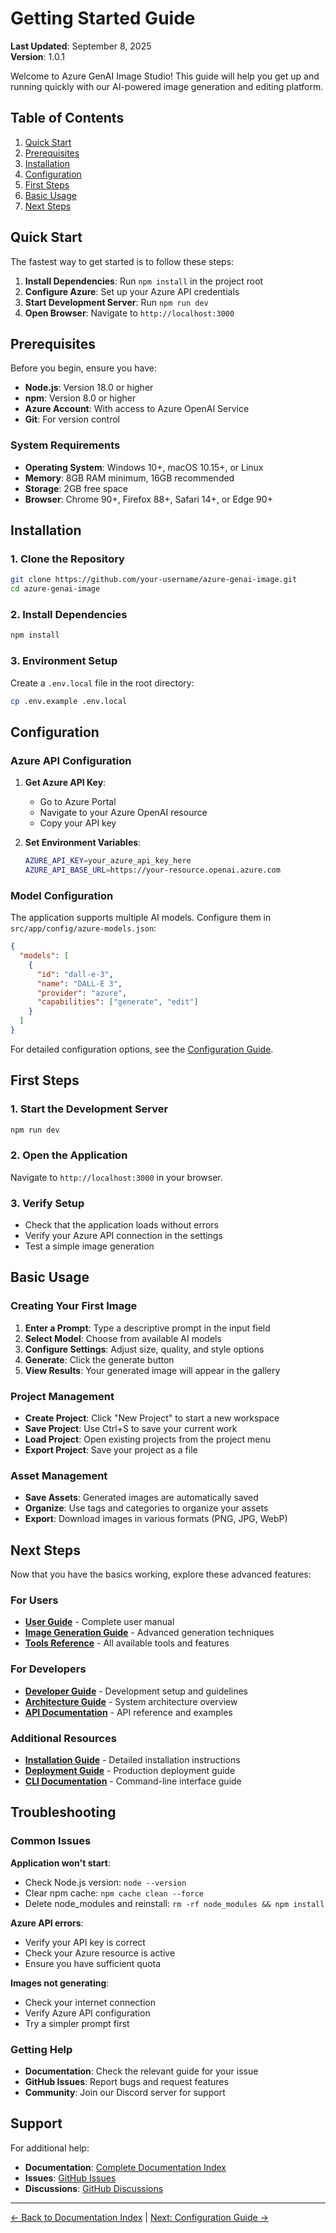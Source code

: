 # Getting Started Guide

**Last Updated**: September 8, 2025  
**Version**: 1.0.1

Welcome to Azure GenAI Image Studio! This guide will help you get up and running quickly with our AI-powered image generation and editing platform.

## Table of Contents

1. [Quick Start](#quick-start)
2. [Prerequisites](#prerequisites)
3. [Installation](#installation)
4. [Configuration](#configuration)
5. [First Steps](#first-steps)
6. [Basic Usage](#basic-usage)
7. [Next Steps](#next-steps)

## Quick Start

The fastest way to get started is to follow these steps:

1. **Install Dependencies**: Run `npm install` in the project root
2. **Configure Azure**: Set up your Azure API credentials
3. **Start Development Server**: Run `npm run dev`
4. **Open Browser**: Navigate to `http://localhost:3000`

## Prerequisites

Before you begin, ensure you have:

- **Node.js**: Version 18.0 or higher
- **npm**: Version 8.0 or higher
- **Azure Account**: With access to Azure OpenAI Service
- **Git**: For version control

### System Requirements

- **Operating System**: Windows 10+, macOS 10.15+, or Linux
- **Memory**: 8GB RAM minimum, 16GB recommended
- **Storage**: 2GB free space
- **Browser**: Chrome 90+, Firefox 88+, Safari 14+, or Edge 90+

## Installation

### 1. Clone the Repository

```bash
git clone https://github.com/your-username/azure-genai-image.git
cd azure-genai-image
```

### 2. Install Dependencies

```bash
npm install
```

### 3. Environment Setup

Create a `.env.local` file in the root directory:

```bash
cp .env.example .env.local
```

## Configuration

### Azure API Configuration

1. **Get Azure API Key**:
   - Go to Azure Portal
   - Navigate to your Azure OpenAI resource
   - Copy your API key

2. **Set Environment Variables**:
   ```bash
   AZURE_API_KEY=your_azure_api_key_here
   AZURE_API_BASE_URL=https://your-resource.openai.azure.com
   ```

### Model Configuration

The application supports multiple AI models. Configure them in `src/app/config/azure-models.json`:

```json
{
  "models": [
    {
      "id": "dall-e-3",
      "name": "DALL-E 3",
      "provider": "azure",
      "capabilities": ["generate", "edit"]
    }
  ]
}
```

For detailed configuration options, see the [Configuration Guide](configuration.md).

## First Steps

### 1. Start the Development Server

```bash
npm run dev
```

### 2. Open the Application

Navigate to `http://localhost:3000` in your browser.

### 3. Verify Setup

- Check that the application loads without errors
- Verify your Azure API connection in the settings
- Test a simple image generation

## Basic Usage

### Creating Your First Image

1. **Enter a Prompt**: Type a descriptive prompt in the input field
2. **Select Model**: Choose from available AI models
3. **Configure Settings**: Adjust size, quality, and style options
4. **Generate**: Click the generate button
5. **View Results**: Your generated image will appear in the gallery

### Project Management

- **Create Project**: Click "New Project" to start a new workspace
- **Save Project**: Use Ctrl+S to save your current work
- **Load Project**: Open existing projects from the project menu
- **Export Project**: Save your project as a file

### Asset Management

- **Save Assets**: Generated images are automatically saved
- **Organize**: Use tags and categories to organize your assets
- **Export**: Download images in various formats (PNG, JPG, WebP)

## Next Steps

Now that you have the basics working, explore these advanced features:

### For Users

- **[User Guide](user-guide.md)** - Complete user manual
- **[Image Generation Guide](image-generation.md)** - Advanced generation techniques
- **[Tools Reference](tools-reference.md)** - All available tools and features

### For Developers

- **[Developer Guide](developer-guide.md)** - Development setup and guidelines
- **[Architecture Guide](architecture.md)** - System architecture overview
- **[API Documentation](api-documentation.md)** - API reference and examples

### Additional Resources

- **[Installation Guide](installation.md)** - Detailed installation instructions
- **[Deployment Guide](deployment.md)** - Production deployment guide
- **[CLI Documentation](cli-documentation.md)** - Command-line interface guide

## Troubleshooting

### Common Issues

**Application won't start**:

- Check Node.js version: `node --version`
- Clear npm cache: `npm cache clean --force`
- Delete node_modules and reinstall: `rm -rf node_modules && npm install`

**Azure API errors**:

- Verify your API key is correct
- Check your Azure resource is active
- Ensure you have sufficient quota

**Images not generating**:

- Check your internet connection
- Verify Azure API configuration
- Try a simpler prompt first

### Getting Help

- **Documentation**: Check the relevant guide for your issue
- **GitHub Issues**: Report bugs and request features
- **Community**: Join our Discord server for support

## Support

For additional help:

- **Documentation**: [Complete Documentation Index](README.md)
- **Issues**: [GitHub Issues](https://github.com/your-username/azure-genai-image/issues)
- **Discussions**: [GitHub Discussions](https://github.com/your-username/azure-genai-image/discussions)

---

[← Back to Documentation Index](README.md) | [Next: Configuration Guide →](configuration.md)
